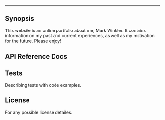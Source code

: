 ------------------------------------------------------------
Synopsis
------------------------------------------------------------

This website is an online portfolio about me; Mark Winkler.
It contains information on my past and current experiences,
as well as my motivation for the future. Please enjoy!


API Reference Docs
------------------------------------------------------------


Tests
------------------------------------------------------------
Describing tests with code examples.


License
------------------------------------------------------------
For any possible license detailes.
